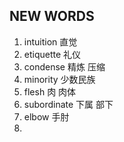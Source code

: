 ## NEW WORDS

1. intuition 直觉
2. etiquette 礼仪
3. condense 精炼 压缩
4. minority 少数民族
5. flesh 肉 肉体
6. subordinate 下属 部下
7. elbow 手肘
8. 
